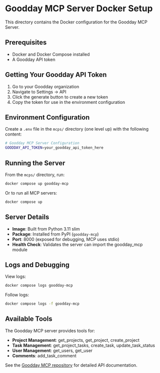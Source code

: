 # Goodday MCP Server Docker Setup

This directory contains the Docker configuration for the Goodday MCP Server.

## Prerequisites

- Docker and Docker Compose installed
- A Goodday API token

## Getting Your Goodday API Token

1. Go to your Goodday organization
2. Navigate to Settings → API
3. Click the generate button to create a new token
4. Copy the token for use in the environment configuration

## Environment Configuration

Create a `.env` file in the `mcps/` directory (one level up) with the following content:

```bash
# Goodday MCP Server Configuration
GOODDAY_API_TOKEN=your_goodday_api_token_here
```

## Running the Server

From the `mcps/` directory, run:

```bash
docker compose up goodday-mcp
```

Or to run all MCP servers:

```bash
docker compose up
```

## Server Details

- **Image**: Built from Python 3.11 slim
- **Package**: Installed from PyPI (`goodday-mcp`)
- **Port**: 8000 (exposed for debugging, MCP uses stdio)
- **Health Check**: Validates the server can import the goodday_mcp module

## Logs and Debugging

View logs:

```bash
docker compose logs goodday-mcp
```

Follow logs:

```bash
docker compose logs -f goodday-mcp
```

## Available Tools

The Goodday MCP server provides tools for:

- **Project Management**: get_projects, get_project, create_project
- **Task Management**: get_project_tasks, create_task, update_task_status
- **User Management**: get_users, get_user
- **Comments**: add_task_comment

See the [Goodday MCP repository](https://github.com/cdmx-in/goodday-mcp) for detailed API documentation.
